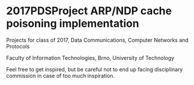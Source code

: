 # 2017PDSProject ARP/NDP cache poisoning implementation
Projects for class of 2017, Data Communications, Computer Networks and Protocols

Faculty of Information Technologies, Brno, University of Technology

Feel free to get inspired, but be careful not to end up facing disciplinary commission in case of too much inspiration. 
